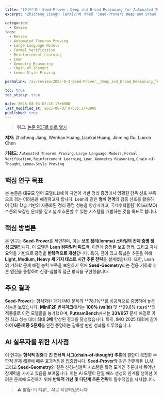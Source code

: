 ```yaml
---
title: "[논문리뷰] Seed-Prover: Deep and Broad Reasoning for Automated Theorem Proving"
excerpt: "Zhicheng Jiang이 [arXiv]에 게시한 'Seed-Prover: Deep and Broad Reasoning for Automated Theorem Proving' 논문에 대한 자세한 리뷰입니다."

categories:
  - Review
tags:
  - Review
  - Automated Theorem Proving
  - Large Language Models
  - Formal Verification
  - Reinforcement Learning
  - Lean
  - Geometry Reasoning
  - Chain-of-Thought
  - Lemma-Style Proving

permalink: /ai/review/2025-8-3-Seed-Prover__Deep_and_Broad_Reasoning_for_Automated_Theorem_Proving/

toc: true
toc_sticky: true

date: 2025-08-03 07:35:17+0900
last_modified_at: 2025-08-03 07:35:17+0900
published: true
---
```

> **링크:** [논문 PDF로 바로 열기](https://arxiv.org/abs/2507.23726)

**저자:** Zhicheng Jiang, Wenhao Huang, Liankai Huang, Jinming Gu, Luoxin Chen

**키워드:** `Automated Theorem Proving`, `Large Language Models`, `Formal Verification`, `Reinforcement Learning`, `Lean`, `Geometry Reasoning`, `Chain-of-Thought`, `Lemma-Style Proving`

## 핵심 연구 목표
본 논문은 대규모 언어 모델(LLM)이 자연어 기반 정리 증명에서 명확한 감독 신호 부족으로 겪는 어려움을 해결하고자 합니다. Lean과 같은 **형식 언어**의 검증 신호를 활용하여 강화 학습 기반의 자동화된 정리 증명 성능을 향상시키고, 국제수학올림피아드(IMO) 수준의 복잡한 문제를 깊고 넓게 추론할 수 있는 시스템을 개발하는 것을 목표로 합니다.

## 핵심 방법론
본 연구는 **Seed-Prover**를 제안하며, 이는 **보조 정리(lemma) 스타일의 전체 증명 생성 모델**입니다. 이 모델은 **Lean 컴파일러 피드백**, 이전에 증명된 보조 정리, 그리고 자체 요약을 기반으로 증명을 **반복적으로 개선**합니다. 특히, 깊이 있고 폭넓은 추론을 위해 **Light, Medium, Heavy 세 가지 테스트 시간 추론 전략**을 설계했습니다. 또한, Lean의 기하학 문제 해결 능력 부족을 보완하기 위해 **Seed-Geometry**라는 전용 기하학 추론 엔진을 통합하여 신경-심볼릭 접근 방식을 구현했습니다.

## 주요 결과
**Seed-Prover**는 형식화된 과거 IMO 문제의 **78.1%**를 성공적으로 증명하며 높은 성능을 보였습니다. **MiniF2F 벤치마크**에서는 **100% (valid)** 및 **99.6% (test)**의 적중률로 이전 모델들을 능가했으며, **PutnamBench**에서는 **331/657** 문제 해결로 이전 최고 성능 대비 최대 **3배** 향상된 결과를 달성했습니다. 특히, IMO 2025 대회에 참가하여 **6문제 중 5문제**를 완전 증명하는 괄목할 만한 성과를 이루었습니다.

## AI 실무자를 위한 시사점
이 연구는 **형식적 검증**과 **긴 연쇄적 사고(chain-of-thought) 추론**의 결합이 복잡한 수학적 문제 해결에 매우 효과적임을 입증합니다. **Seed-Prover**와 같은 전문화된 LLM, 그리고 **Seed-Geometry**와 같은 신경-심볼릭 시스템은 특정 도메인 추론에서 뛰어난 잠재력을 가지고 있음을 보여줍니다. 이는 AI 모델이 단일 패스 생성의 한계를 넘어선 어려운 문제에 도전하기 위해 **반복적 개선 및 다단계 추론 전략**이 필수적임을 시사합니다.

> ⚠️ **알림:** 이 리뷰는 AI로 작성되었습니다.
